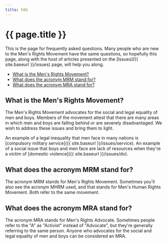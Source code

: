 ```yaml
---
title: FAQ
---
```

# {{ page.title }}

This is the page for frequently asked questions. Many people who are new to the Men's Rights Movement have the same questions, so hopefully this page, along with the host of articles presented on the [Issues]({{ site.baseurl }}/issues) page, will help you along.

* [What is the Men's Rights Movement?](#what-is-the-mens-rights-movement)
* [What does the acronym MRM stand for?](#what-does-the-acronym-mrm-stand-for)
* [What does the acronym MRA stand for?](#what-does-the-acronym-mra-stand-for)

## What is the Men's Rights Movement?
The Men's Rights Movement advocates for the social and legal equality of men and boys. Members of the movement attest that there are many areas in which men and boys are falling behind or are severely disadvantaged. We wish to address these issues and bring them to light.

An example of a legal inequality that men face in many nations is [compulsory military service]({{ site.baseurl }}/issues/service). An example of a social issue that boys and men face are lack of resources when they're a victim of [domestic violence]({{ site.baseurl }}/issues/dv).

## What does the acronym MRM stand for?
The acronym MRM stands for Men's Rights Movement. Sometimes you'll also see the acronym MHRM used, and that stands for Men's Human Rights Movement. Both refer to the same movement.

## What does the acronym MRA stand for?
The acronym MRA stands for Men's Rights Advocate. Sometimes people refer to the "A" as "Activist" instead of "Advocate", but they're generally referring to the same person. Anyone who advocates for the social and legal equality of men and boys can be considered an MRA.
